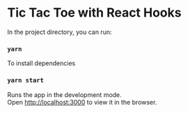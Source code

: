 # Tic Tac Toe with React Hooks

In the project directory, you can run:

### `yarn`

To install dependencies

### `yarn start`

Runs the app in the development mode.<br>
Open [http://localhost:3000](http://localhost:3000) to view it in the browser.

